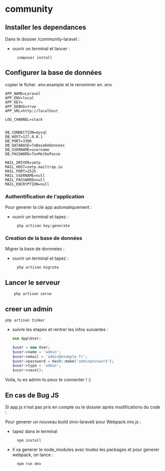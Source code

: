 # community

## Installer les dependances

Dans le dossier /community-laravel :

* ouvrir un terminal et lancer :

        composer install

## Configurer la base de données

copier le ficher .env.example et le renommer en .env

``` .env
APP_NAME=Laravel
APP_ENV=local
APP_KEY=
APP_DEBUG=true
APP_URL=http://localhost

LOG_CHANNEL=stack


DB_CONNECTION=mysql
DB_HOST=127.0.0.1
DB_PORT=3306
DB_DATABASE=TaBaseDeDonnees
DB_USERNAME=username
DB_PASSWORD=TonMotDePasse

MAIL_DRIVER=smtp
MAIL_HOST=smtp.mailtrap.io
MAIL_PORT=2525
MAIL_USERNAME=null
MAIL_PASSWORD=null
MAIL_ENCRYPTION=null

```

### Authentification de l'application

Pour generer la clé app automatiquement :

* ouvrir un terminal et tapez :

        php artisan key:generate

### Creation de la base de données

Migrer la base de donnnées :

* ouvrir un terminal et tapez :

        php artisan migrate

## Lancer le serveur

        php artisan serve

## creer un admin

    php artisan tinker

* suivre les etapes et rentrer les infos suivantes :

    ```php
    use App\User;
    ```

    ```php
    $user = new User;
    $user->name = 'admin';
    $user->email = 'admin@example.fr';
    $user->password = Hash::make('adminpassword');
    $user->type = 'admin';
    $user->save();
    ```

Voila, tu es admin tu peux te connecter !  :)

## En cas de Bug JS

Si app.js n'est pas pris en compte ou le dossier après modifications du code :

Pour generer un nouveau build (mix-laravel) pour Webpack.mix.js :

* tapez dans le terminal

        npm install

* Il va generer le node_modules avec toutes les packages et pour generer webpack, on lance :

        npm run dev
